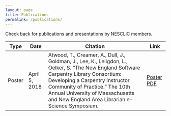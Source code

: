 ```yaml
---
layout: page
title: Publications
permalink: /publications/
---
```

Check back for publications and presentations by NESCLiC members. 

Type | Date | Citation | Link 
---|---|---|---
Poster|April 5, 2018|Atwood, T., Creamer, A., Dull, J., Goldman, J., Lee, K., Leligdon, L., Oelker, S. “The New England Software Carpentry Library Consortium: Developing a Carpentry Instructor Community of Practice.” The 10th Annual University of Massachusetts and New England Area Librarian e-Science Symposium.|[Poster PDF](../pubs/20180404_eSciencePoster_print_v02.pdf)
